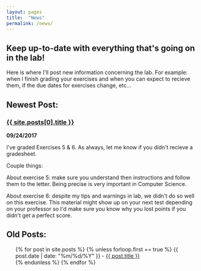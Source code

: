 ```yaml
---
layout: pages
title:  "News"
permalink: /news/
---
```


## Keep up-to-date with everything that's going on in the lab!

Here is where I'll post new information concerning the lab. For example: when I finish grading your exercises and when you can expect to recieve them, if the due dates for exercises change, etc...

## Newest Post:

### <a href="/cs135{{ site.posts[0].url }}">{{ site.posts[0].title }}</a>

**09/24/2017**

I've graded Exercises 5 & 6. As always, let me know if you didn't recieve a gradesheet.

Couple things:

About exercise 5: make sure you understand then instructions and follow them to the letter. Being precise is very important in 
Computer Science.

About exercise 6: despite my tips and warnings in lab, we didn't do so well on this exercise. This material might show up on your
next test depending on your professor so I'd make sure you know why you lost points if you didn't get a perfect score.

## Old Posts:

<ul>
  {% for post in site.posts %}
    {% unless forloop.first == true %}
      {{ post.date | date: "%m/%d/%Y" }} - <a href="/cs135{{ post.url }}">{{ post.title }}</a>
      <br>
    {% endunless %}
  {% endfor %}
</ul>
